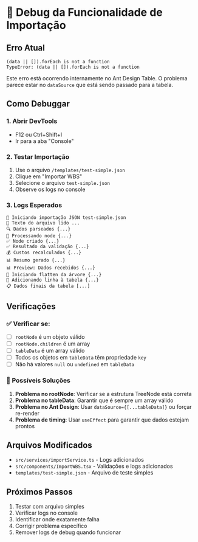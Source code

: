 # 🐛 Debug da Funcionalidade de Importação

## Erro Atual
```
(data || []).forEach is not a function
TypeError: (data || []).forEach is not a function
```

Este erro está ocorrendo internamente no Ant Design Table. O problema parece estar no `dataSource` que está sendo passado para a tabela.

## Como Debuggar

### 1. Abrir DevTools
- F12 ou Ctrl+Shift+I
- Ir para a aba "Console"

### 2. Testar Importação
1. Use o arquivo `/templates/test-simple.json` 
2. Clique em "Importar WBS"
3. Selecione o arquivo `test-simple.json`
4. Observe os logs no console

### 3. Logs Esperados
```
📂 Iniciando importação JSON test-simple.json
📄 Texto do arquivo lido ...
🔍 Dados parseados {...}
🔧 Processando node {...}
✅ Node criado {...}
✅ Resultado da validação {...}
💰 Custos recalculados {...}
📊 Resumo gerado {...}
📊 Preview: Dados recebidos {...}
🌳 Iniciando flatten da árvore {...}
📝 Adicionando linha à tabela {...}
📋 Dados finais da tabela [...]
```

## Verificações

### ✅ Verificar se:
- [ ] `rootNode` é um objeto válido
- [ ] `rootNode.children` é um array
- [ ] `tableData` é um array válido
- [ ] Todos os objetos em `tableData` têm propriedade `key`
- [ ] Não há valores `null` ou `undefined` em `tableData`

### 🔧 Possíveis Soluções
1. **Problema no rootNode**: Verificar se a estrutura TreeNode está correta
2. **Problema no tableData**: Garantir que é sempre um array válido
3. **Problema no Ant Design**: Usar `dataSource={[...tableData]}` ou forçar re-render
4. **Problema de timing**: Usar `useEffect` para garantir que dados estejam prontos

## Arquivos Modificados
- `src/services/importService.ts` - Logs adicionados
- `src/components/ImportWBS.tsx` - Validações e logs adicionados
- `templates/test-simple.json` - Arquivo de teste simples

## Próximos Passos
1. Testar com arquivo simples
2. Verificar logs no console
3. Identificar onde exatamente falha
4. Corrigir problema específico
5. Remover logs de debug quando funcionar 